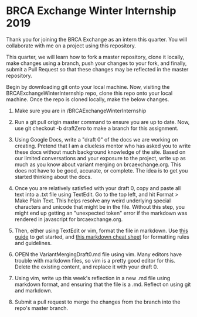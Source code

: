 # BRCA Exchange Winter Internship 2019

Thank you for joining the BRCA Exchange as an intern this quarter. You will collaborate with me on a project using this repository. 

This quarter, we will learn how to fork a master repository, clone it locally, make changes using a branch, push your changes to your fork, and finally, submit a Pull Request so that these changes may be reflected in the master repository. 

Begin by downloading git onto your local machine. Now, visiting the BRCAExchangeWinterInternship repo, clone this repo onto your local machine. Once the repo is cloned locally, make the below changes.   

1. Make sure you are in /BRCAExchangeWinterInternship

2. Run a git pull origin master command to ensure you are up to date. Now, use git checkout -b draftZero to make a branch for this assignment. 

3. Using Google Docs, write a "draft 0" of the docs we are working on creating. Pretend that I am a clueless mentor who has asked you to write these docs without much background knowledge of the site. Based on our limited conversations and your exposure to the project, write up as much as you know about variant merging on brcaexchange.org. This does not have to be good, accurate, or complete. The idea is to get you started thinking about the docs.  

4. Once you are relatively satisfied with your draft 0, copy and paste all text into a .txt file using TextEdit. Go to the top left, and hit Format > Make Plain Text. This helps resolve any weird underlying special characters and unicode that might be in the file. Without this step, you might end up getting an "unexpected token" error if the markdown was rendered in javascript for brcaexchange.org. 

5. Then, either using TextEdit or vim, format the file in markdown. Use [this guide](https://www.markdownguide.org/getting-started) to get started, and [this markdown cheat sheet](https://www.markdownguide.org/cheat-sheet) for formatting rules and guidelines.  


6. OPEN the VariantMergingDraft0.md file using vim. Many editors have trouble with markdown files, so vim is a pretty good editor for this. Delete the existing content, and replace it with your draft 0.

7. Using vim, write up this week's reflection in a new .md file using markdown format, and ensuring that the file is a .md. Reflect on using git and markdown.  

8. Submit a pull request to merge the changes from the branch into the repo's master branch. 













